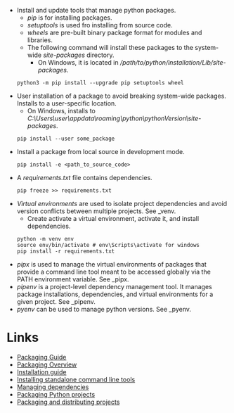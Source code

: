 - Install and update tools that manage python packages.
  - *pip* is for installing packages.
  - *setuptools* is used fro installing from source code.
  - *wheels* are pre-built binary package format for modules and libraries.
  - The following command will install these packages to the system-wide
    *site-packages* directory.
    - On Windows, it is located in */path/to/python/installation/Lib/site-packages*.
  ```
  python3 -m pip install --upgrade pip setuptools wheel
  ```
- User installation of a package to avoid breaking system-wide packages.
  Installs to a user-specific location.
  - On Windows, installs to *C:\Users\user\appdata\roaming\python\pythonVersion\site-packages*.
  ```
  pip install --user some_package
  ```
- Install a package from local source in development mode.
  ```
  pip install -e <path_to_source_code>
  ```
- A *requirements.txt* file contains dependencies.
  ```
  pip freeze >> requirements.txt
  ```
- *Virtual environments* are used to isolate project dependencies and avoid
  version conflicts between multiple projects. See _venv.
  - Create activate a virtual environment, activate it, and install dependencies.
  ```
  python -m venv env
  source env/bin/activate # env\Scripts\activate for windows
  pip install -r requirements.txt
  ```
- *pipx* is used to manage the virtual environments of packages that provide a
  command line tool meant to be accessed globally via the PATH environment
  variable. See _pipx. 
- *pipenv* is a project-level dependency management tool. It manages package
  installations, dependencies, and virtual environments for a given project. See
  _pipenv.
- *pyenv* can be used to manage python versions. See _pyenv.

# Links
- [Packaging Guide](https://packaging.python.org/en/latest/)
- [Packaging Overview](https://packaging.python.org/en/latest/overview/)
- [Installation guide](https://packaging.python.org/en/latest/tutorials/installing-packages/)
- [Installing standalone command line tools](https://packaging.python.org/en/latest/guides/installing-stand-alone-command-line-tools/)
- [Managing dependencies](https://packaging.python.org/en/latest/tutorials/managing-dependencies/#managing-dependencies)
- [Packaging Python projects](https://packaging.python.org/en/latest/tutorials/packaging-projects/#)
- [Packaging and distributing projects](https://packaging.python.org/en/latest/guides/distributing-packages-using-setuptools/#distributing-packages)